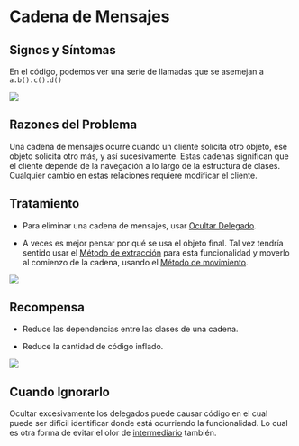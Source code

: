 # Cadena de Mensajes

## Signos y Síntomas
En el código, podemos ver una serie de llamadas que se asemejan a `a.b().c().d()`

![](https://refactoring.guru/images/refactoring/content/smells/message-chains-01.png?id=c290ab1d348b3e6ab500c0b949f3d3f8)

## Razones del Problema
Una cadena de mensajes ocurre cuando un cliente solícita otro objeto, ese objeto solicita otro más, y así sucesivamente. Estas cadenas significan que el cliente depende de la navegación a lo largo de la estructura de clases. Cualquier cambio en estas relaciones requiere modificar el cliente.

## Tratamiento
- Para eliminar una cadena de mensajes, usar [Ocultar Delegado](../RefactoringPattern/HideDelegate.md).
* A veces es mejor pensar por qué se usa el objeto final. Tal vez tendría sentido usar el [Método de extracción](../RefactoringPattern/ExtractMethod.md) para esta funcionalidad y moverlo al comienzo de la cadena, usando el [Método de movimiento](../RefactoringPattern/MoveMethod.md).

![](https://refactoring.guru/images/refactoring/content/smells/message-chains-02.png)

## Recompensa
- Reduce las dependencias entre las clases de una cadena.
* Reduce la cantidad de código inflado.

![](https://refactoring.guru/images/refactoring/content/smells/message-chains-03.png)

## Cuando Ignorarlo
Ocultar excesivamente los delegados puede causar código en el cual puede ser difícil identificar donde está ocurriendo la funcionalidad. Lo cual es otra forma de evitar el olor de [intermediario](../CodeSmell/MiddleMan.md) también.


